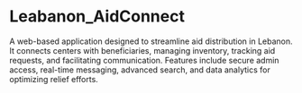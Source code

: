 # Leabanon_AidConnect
A web-based application designed to streamline aid distribution in Lebanon. It connects centers with beneficiaries, managing inventory, tracking aid requests, and facilitating communication. Features include secure admin access, real-time messaging, advanced search, and data analytics for optimizing relief efforts.
